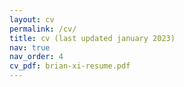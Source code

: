 ```yaml
---
layout: cv
permalink: /cv/
title: cv (last updated january 2023)
nav: true
nav_order: 4
cv_pdf: brian-xi-resume.pdf
---
```

